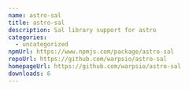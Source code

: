 ```yaml
---
name: astro-sal
title: astro-sal
description: Sal library support for astro
categories:
  - uncategorized
npmUrl: https://www.npmjs.com/package/astro-sal
repoUrl: https://github.com/warpsio/astro-sal
homepageUrl: https://github.com/warpsio/astro-sal
downloads: 6
---
```

